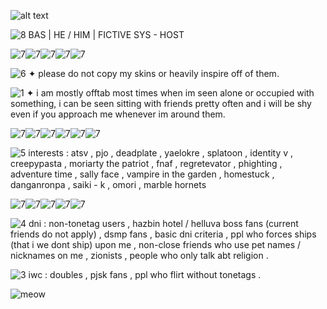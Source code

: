  ![alt text](https://i.postimg.cc/nh04pQcK/0-BAF6926-7-CBC-433-F-95-A2-D7-AF418635-CC.jpg)

![8](https://caterpie.crd.co/assets/images/gallery23/8cc72569.gif?v=f7b7a140) BAS   |  HE / HIM  | FICTIVE SYS - HOST

![7](https://pix.crd.co/assets/images/gallery05/6e41d35b_original.png?v=cf5fcef5)![7](https://pix.crd.co/assets/images/gallery05/6e41d35b_original.png?v=cf5fcef5)![7](https://pix.crd.co/assets/images/gallery05/6e41d35b_original.png?v=cf5fcef5)![7](https://pix.crd.co/assets/images/gallery05/6e41d35b_original.png?v=cf5fcef5)![7](https://pix.crd.co/assets/images/gallery05/6e41d35b_original.png?v=cf5fcef5)

![6](https://64.media.tumblr.com/031ac38fea858b4a061c04382808edc4/a465d542de39609e-19/s75x75_c1/03b3d9b1d2aa98b099aac32101f08b2c6995c8a2.gifv)    ✦    please do not copy my skins or heavily inspire off of them.

![1](https://i.imgur.com/7iRxBeX.gif)    ✦   i am mostly offtab most times when im seen alone or occupied with something, i can be seen sitting with friends pretty often and i will be shy even if you approach me whenever im around them.

![7](https://pix.crd.co/assets/images/gallery05/b3ad5d65_original.png?v=cf5fcef5)![7](https://pix.crd.co/assets/images/gallery05/b3ad5d65_original.png?v=cf5fcef5)![7](https://pix.crd.co/assets/images/gallery05/b3ad5d65_original.png?v=cf5fcef5)![7](https://pix.crd.co/assets/images/gallery05/b3ad5d65_original.png?v=cf5fcef5)![7](https://pix.crd.co/assets/images/gallery05/b3ad5d65_original.png?v=cf5fcef5)![7](https://pix.crd.co/assets/images/gallery05/b3ad5d65_original.png?v=cf5fcef5)

![5](https://pix.crd.co/assets/images/gallery08/ad18d167_original.gif?v=cf5fcef5) interests : atsv , pjo , deadplate , yaelokre , splatoon , identity v , creepypasta , moriarty the patriot , fnaf , regretevator , phighting , adventure time , sally face , vampire in the garden , homestuck , danganronpa , saiki - k ,  omori , marble hornets

![7](https://pix.crd.co/assets/images/gallery05/6e41d35b_original.png?v=cf5fcef5)![7](https://pix.crd.co/assets/images/gallery05/6e41d35b_original.png?v=cf5fcef5)![7](https://pix.crd.co/assets/images/gallery05/6e41d35b_original.png?v=cf5fcef5)![7](https://pix.crd.co/assets/images/gallery05/6e41d35b_original.png?v=cf5fcef5)![7](https://pix.crd.co/assets/images/gallery05/6e41d35b_original.png?v=cf5fcef5)

![4](https://pix.crd.co/assets/images/gallery08/be4f5233_original.gif?v=cf5fcef5)  dni : non-tonetag users , hazbin hotel / helluva boss fans (current friends do not apply) , dsmp fans , basic dni criteria , ppl who forces ships (that i we dont ship) upon me , non-close friends who use pet names / nicknames on me , zionists , people who only talk abt religion .

![3](https://pix.crd.co/assets/images/gallery08/9d9b9cba_original.gif?v=cf5fcef5) iwc : doubles , pjsk fans , ppl who flirt without tonetags .




![meow](https://caterpie.crd.co/assets/images/gallery05/ba5426b8.gif?v=f7b7a140)
